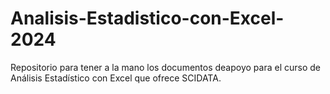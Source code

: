 # Analisis-Estadistico-con-Excel-2024
Repositorio para tener a la mano los documentos deapoyo para el curso de Análisis Estadístico con Excel que ofrece SCIDATA.
